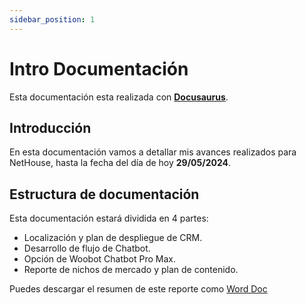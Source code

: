 ```yaml
---
sidebar_position: 1
---
```


# Intro Documentación

Esta documentación esta realizada con **[Docusaurus](https://docusaurus.io)**.

## Introducción

En esta documentación vamos a detallar mis avances realizados para NetHouse, hasta la fecha del día de hoy **29/05/2024**.

## Estructura de documentación

Esta documentación estará dividida en 4 partes:

- Localización y plan de despliegue de CRM.
- Desarrollo de flujo de Chatbot.
- Opción de Woobot Chatbot Pro Max.
- Reporte de nichos de mercado y plan de contenido.

Puedes descargar el resumen de este reporte como [Word Doc](INFORME%20DE%20AVANCE.docx)

